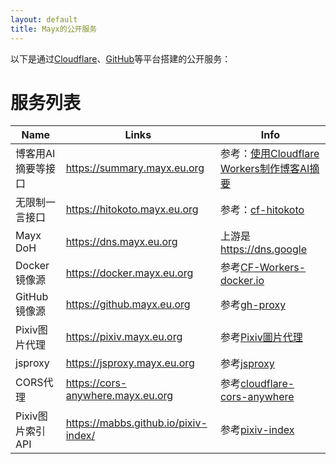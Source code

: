 ```yaml
---
layout: default
title: Mayx的公开服务
---
```


  以下是通过[Cloudflare](http://www.cloudflare.com/)、[GitHub](https://github.com/)等平台搭建的公开服务：   
# 服务列表

| Name | Links | Info | 
| - | - | - |
| 博客用AI摘要等接口 | <https://summary.mayx.eu.org> | 参考：[使用Cloudflare Workers制作博客AI摘要](/2024/07/03/ai-summary.html) |
| 无限制一言接口 | <https://hitokoto.mayx.eu.org> | 参考：[cf-hitokoto](https://github.com/Mabbs/cf-hitokoto) |
| Mayx DoH | <https://dns.mayx.eu.org> | 上游是 <https://dns.google> |
| Docker镜像源 | <https://docker.mayx.eu.org> | 参考[CF-Workers-docker.io](https://github.com/cmliu/CF-Workers-docker.io) |
| GitHub镜像源 | <https://github.mayx.eu.org> | 参考[gh-proxy](https://github.com/hunshcn/gh-proxy) |
| Pixiv图片代理 | <https://pixiv.mayx.eu.org> | 参考[Pixiv圖片代理](https://pixiv.cat/reverseproxy.html) |
| jsproxy | <https://jsproxy.mayx.eu.org> | 参考[jsproxy](https://github.com/EtherDream/jsproxy) |
| CORS代理 | <https://cors-anywhere.mayx.eu.org> | 参考[cloudflare-cors-anywhere](https://github.com/Zibri/cloudflare-cors-anywhere) |
| Pixiv图片索引API | <a href="{% unless site.github %}https://mabbs.github.io{% endunless %}/pixiv-index/">https://mabbs.github.io/pixiv-index/</a> | 参考[pixiv-index](https://github.com/Mabbs/pixiv-index) |